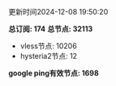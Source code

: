 更新时间2024-12-08 19:50:20

**总订阅: 174**
**总节点: 32113**
- vless节点: 10206
- hysteria2节点: 12

**google ping有效节点: 1698**
